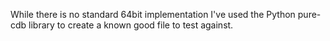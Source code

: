 While there is no standard 64bit implementation I've used the Python pure-cdb library to create a known good
file to test against.